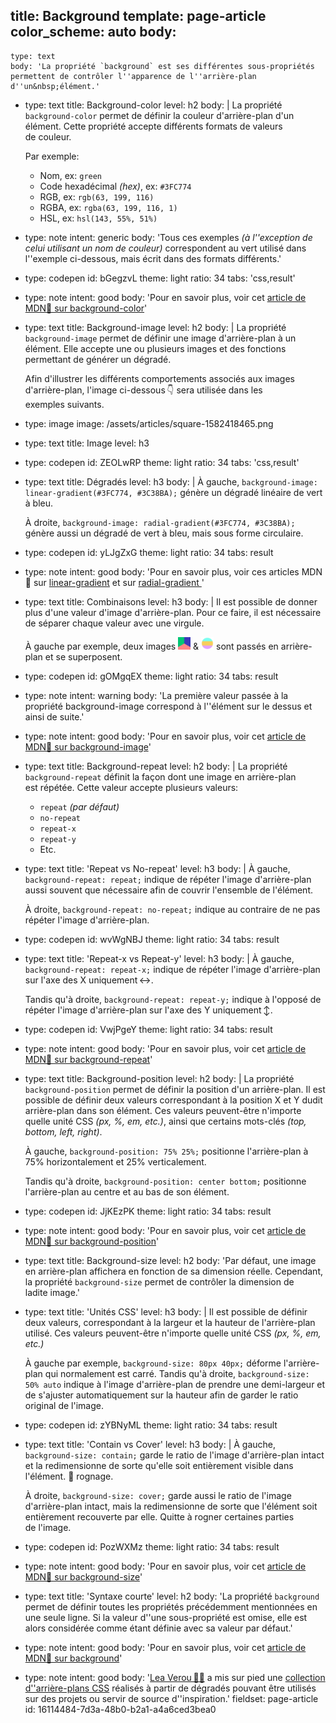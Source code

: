 title: Background
template: page-article
color_scheme: auto
body:
  -
    type: text
    body: 'La propriété `background` est ses différentes sous-propriétés permettent de contrôler l''apparence de l''arrière-plan d''un&nbsp;élément.'
  -
    type: text
    title: Background-color
    level: h2
    body: |
      La propriété `background-color` permet de définir la couleur d'arrière-plan d'un élément. Cette propriété accepte différents formats de valeurs de&nbsp;couleur. 
      
      Par&nbsp;exemple:
      
      - Nom, ex: `green`
      - Code hexadécimal _(hex)_, ex: `#3FC774`
      - RGB, ex: `rgb(63, 199, 116)`
      - RGBA, ex: `rgba(63, 199, 116, 1)`
      - HSL, ex: `hsl(143, 55%, 51%)`
  -
    type: note
    intent: generic
    body: 'Tous ces exemples _(à l''exception de celui utilisant un nom de couleur)_  correspondent au vert utilisé dans l''exemple ci-dessous, mais écrit dans des formats&nbsp;différents.'
  -
    type: codepen
    id: bGegzvL
    theme: light
    ratio: 34
    tabs: 'css,result'
  -
    type: note
    intent: good
    body: 'Pour en savoir plus, voir cet [article de MDN🦖 sur background-color](https://developer.mozilla.org/fr/docs/Web/CSS/background-color)'
  -
    type: text
    title: Background-image
    level: h2
    body: |
      La propriété `background-image` permet de définir une image d'arrière-plan à un élément. Elle accepte une ou plusieurs images et des fonctions permettant de générer un&nbsp;dégradé. 
      
      Afin d'illustrer les différents comportements associés aux images d'arrière-plan, l'image ci-dessous&thinsp;👇 sera utilisée dans les exemples&nbsp;suivants.
  -
    type: image
    image: /assets/articles/square-1582418465.png
  -
    type: text
    title: Image
    level: h3
  -
    type: codepen
    id: ZEOLwRP
    theme: light
    ratio: 34
    tabs: 'css,result'
  -
    type: text
    title: Dégradés
    level: h3
    body: |
      À gauche, `background-image: linear-gradient(#3FC774, #3C38BA);` génère un dégradé linéaire de vert à&nbsp;bleu.
      
      À droite, `background-image: radial-gradient(#3FC774, #3C38BA);` génère aussi un dégradé de vert à bleu, mais sous forme&nbsp;circulaire.
  -
    type: codepen
    id: yLJgZxG
    theme: light
    ratio: 34
    tabs: result
  -
    type: note
    intent: good
    body: 'Pour en savoir plus, voir ces articles MDN🦖 sur [linear-gradient](https://developer.mozilla.org/fr/docs/Web/CSS/linear-gradient) et sur [radial-gradient ](https://developer.mozilla.org/fr/docs/Web/CSS/radial-gradient)'
  -
    type: text
    title: Combinaisons
    level: h3
    body: |
      Il est possible de donner plus d'une valeur d'image d'arrière-plan. Pour ce faire, il est nécessaire de séparer chaque valeur avec une&nbsp;virgule.
      
      À gauche par exemple, deux images <img src="/assets/articles/square-1582418465.png" class="carré" height="20px"> & <img src="/assets/articles/circle.png" class="cercle" height="20px"> sont passés en arrière-plan et se superposent.
  -
    type: codepen
    id: gOMgqEX
    theme: light
    ratio: 34
    tabs: result
  -
    type: note
    intent: warning
    body: 'La première valeur passée à la propriété background-image correspond à l''élément sur le dessus et ainsi de&nbsp;suite.'
  -
    type: note
    intent: good
    body: 'Pour en savoir plus, voir cet [article de MDN🦖 sur background-image](https://developer.mozilla.org/fr/docs/Web/CSS/background-image)'
  -
    type: text
    title: Background-repeat
    level: h2
    body: |
      La propriété `background-repeat` définit la façon dont une image en arrière-plan est&nbsp;répétée. Cette valeur accepte plusieurs valeurs:
      
      - `repeat` _(par défaut)_
      - `no-repeat`
      - `repeat-x`
      - `repeat-y`
      - Etc.
  -
    type: text
    title: 'Repeat vs No-repeat'
    level: h3
    body: |
      À gauche, `background-repeat: repeat;` indique de répéter l'image d'arrière-plan aussi souvent que nécessaire afin de couvrir l'ensemble de&nbsp;l'élément.
      
      À droite, `background-repeat: no-repeat;` indique au contraire de ne pas répéter l'image&nbsp;d'arrière-plan.
  -
    type: codepen
    id: wvWgNBJ
    theme: light
    ratio: 34
    tabs: result
  -
    type: text
    title: 'Repeat-x vs Repeat-y'
    level: h3
    body: |
      À gauche, `background-repeat: repeat-x;` indique de répéter l'image d'arrière-plan sur l'axe des X&nbsp;uniquement&thinsp;↔️.
      
      Tandis qu'à droite, `background-repeat: repeat-y;` indique à l'opposé de répéter l'image d'arrière-plan sur l'axe des Y&nbsp;uniquement&thinsp;↕️.
  -
    type: codepen
    id: VwjPgeY
    theme: light
    ratio: 34
    tabs: result
  -
    type: note
    intent: good
    body: 'Pour en savoir plus, voir cet [article de MDN🦖 sur background-repeat](https://developer.mozilla.org/fr/docs/Web/CSS/background-repeat)'
  -
    type: text
    title: Background-position
    level: h2
    body: |
      La propriété `background-position` permet de définir la position d'un arrière-plan. Il est possible de définir deux valeurs correspondant à la position X et Y dudit arrière-plan dans son élément. Ces valeurs peuvent-être n'importe quelle unité CSS _(px, %, em, etc.)_, ainsi que certains mots-clés&nbsp;_(top, bottom, left, right)_.
      
      À gauche, `background-position: 75% 25%;` positionne l'arrière-plan à 75% horizontalement et 25%&nbsp;verticalement.
      
      Tandis qu'à droite, `background-position: center bottom;` positionne l'arrière-plan au centre et au bas de son&nbsp;élément.
  -
    type: codepen
    id: JjKEzPK
    theme: light
    ratio: 34
    tabs: result
  -
    type: note
    intent: good
    body: 'Pour en savoir plus, voir cet [article de MDN🦖 sur background-position](https://developer.mozilla.org/fr/docs/Web/CSS/background-position)'
  -
    type: text
    title: Background-size
    level: h2
    body: 'Par défaut, une image en arrière-plan affichera en fonction de sa dimension réelle. Cependant, la propriété `background-size` permet de contrôler la dimension de ladite&nbsp;image.'
  -
    type: text
    title: 'Unités CSS'
    level: h3
    body: |
      Il est possible de définir deux valeurs, correspondant à la largeur et la hauteur de l'arrière-plan utilisé. Ces valeurs peuvent-être n'importe quelle unité CSS _(px, %, em, etc.)_
      
      À gauche par exemple, `background-size: 80px 40px;` déforme l'arrière-plan qui normalement est carré. Tandis qu'à droite, `background-size: 50% auto` indique à l'image d'arrière-plan de prendre une demi-largeur et de s'ajuster automatiquement sur la hauteur afin de garder le ratio original de&nbsp;l'image.
  -
    type: codepen
    id: zYBNyML
    theme: light
    ratio: 34
    tabs: result
  -
    type: text
    title: 'Contain vs Cover'
    level: h3
    body: |
      À gauche, `background-size: contain;` garde le ratio de l'image d'arrière-plan intact et la redimensionne de sorte qu'elle soit entièrement visible dans l'élément. 🚫&nbsp;rognage.
      
      À droite, `background-size: cover;` garde aussi le ratio de l'image d'arrière-plan intact, mais la redimensionne de sorte que l'élément soit entièrement recouverte par elle. Quitte à rogner certaines parties de&nbsp;l'image.
  -
    type: codepen
    id: PozWXMz
    theme: light
    ratio: 34
    tabs: result
  -
    type: note
    intent: good
    body: 'Pour en savoir plus, voir cet [article de MDN🦖 sur background-size](https://developer.mozilla.org/fr/docs/Web/CSS/background-size)'
  -
    type: text
    title: 'Syntaxe courte'
    level: h2
    body: 'La propriété `background` permet de définir toutes les propriétés précédemment mentionnées en une seule ligne. Si la valeur d''une sous-propriété est omise, elle est alors considérée comme étant définie avec sa valeur par&nbsp;défaut.'
  -
    type: note
    intent: good
    body: 'Pour en savoir plus, voir cet [article de MDN🦖 sur background](https://developer.mozilla.org/fr/docs/Web/CSS/background)'
  -
    type: note
    intent: good
    body: '[Lea Verou 👩‍💻](https://lea.verou.me/) a mis sur pied une [collection d''arrière-plans CSS](http://projects.verou.me/css3patterns/) réalisés à partir de dégradés pouvant être utilisés sur des projets ou servir de source d''inspiration.'
fieldset: page-article
id: 16114484-7d3a-48b0-b2a1-a4a6ced3bea0
